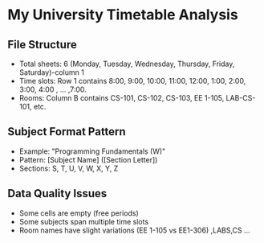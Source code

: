 # My University Timetable Analysis

## File Structure
- Total sheets: 6 (Monday, Tuesday, Wednesday, Thursday, Friday, Saturday)-column 1
- Time slots: Row 1 contains 8:00, 9:00, 10:00, 11:00, 12:00, 1:00, 2:00, 3:00, 4:00 , ... ,7:00.
- Rooms: Column B contains CS-101, CS-102, CS-103, EE 1-105, LAB-CS-101, etc.

## Subject Format Pattern
- Example: "Programming Fundamentals (W)"
- Pattern: [Subject Name] ([Section Letter])
- Sections: S, T, U, V, W, X, Y, Z

## Data Quality Issues
- Some cells are empty (free periods)
- Some subjects span multiple time slots
- Room names have slight variations (EE 1-105 vs EE1-306) ,LABS,CS ...

